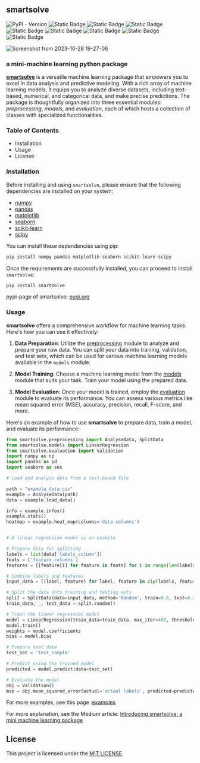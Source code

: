 ## smartsolve

![PyPI - Version](https://img.shields.io/pypi/v/smartsolve?style=plastic)
![Static Badge](https://img.shields.io/badge/license-MIT-red?style=plastic)
![Static Badge](https://img.shields.io/badge/python-blue?style=plastic&logo=python&logoColor=white)
![Static Badge](https://img.shields.io/badge/numpy-midnightblue?style=plastic&logo=NumPy)
![Static Badge](https://img.shields.io/badge/matplotlib-yellow?style=plastic&logo=seaborn&logoColor=white)
![Static Badge](https://img.shields.io/badge/seaborn-red?style=plastic&logo=seaborn)
![Static Badge](https://img.shields.io/badge/pandas-blue?style=plastic&logo=pandas)
![Static Badge](https://img.shields.io/badge/scikit_learn-orange?style=plastic&logo=scikit-learn&logoColor=white)
![Static Badge](https://img.shields.io/badge/SciPy-darkblue?style=plastic&logo=scipy&logoColor=white)


![Screenshot from 2023-10-28 19-27-06](https://github.com/LoqmanSamani/smartsolve/assets/141053177/9d6cd280-4edd-4745-a9df-1ebc9e08a1cb)


### a mini-machine learning python package


[**smartsolve**](https://pypi.org/project/smartsolve/) is a versatile machine learning package that empowers you to excel in data analysis and predictive modeling. With a rich array of machine learning models, it equips you to analyze diverse datasets, including text-based, numerical, and categorical data, and make precise predictions. The package is thoughtfully organized into three essential modules: *preprocessing*, *models*, and *evaluation*, each of which hosts a collection of classes with specialized functionalities.



### Table of Contents

- Installation
- Usage
- License



### Installation

Before installing and using `smartsolve`, please ensure that the following dependencies are installed on your system:

- [numpy](https://numpy.org/)
- [pandas](https://pandas.pydata.org/)
- [matplotlib](https://matplotlib.org/)
- [seaborn](https://seaborn.pydata.org/)
- [scikit-learn](https://scikit-learn.org/stable/)
- [scipy](https://www.scipy.org/)

You can install these dependencies using pip:

```bash
pip install numpy pandas matplotlib seaborn scikit-learn scipy
```  

Once the requirements are successfully installed, you can proceed to install `smartsolve`:

```python 
pip install smartsolve
```
pypi-page of smartsolve: [pypi.org](https://pypi.org/project/smartsolve/)



### Usage

**smartsolve** offers a comprehensive workflow for machine learning tasks. Here's how you can use it effectively:

1. **Data Preparation**: Utilize the [preprocessing](https://github.com/LoqmanSamani/smartsolve/blob/main/package/smartsolve/preprocessing.py) module to analyze and prepare your raw data. You can split your data into training, validation, and test sets, which can be used for various machine learning models available in the `models` module.

2. **Model Training**: Choose a machine learning model from the [models](https://github.com/LoqmanSamani/smartsolve/blob/main/package/smartsolve/models.py) module that suits your task. Train your model using the prepared data.

3. **Model Evaluation**: Once your model is trained, employ the [evaluation](https://github.com/LoqmanSamani/smartsolve/blob/main/package/smartsolve/evaluation.py) module to evaluate its performance. You can assess various metrics like mean squared error (MSE), accuracy, precision, recall, F-score, and more.

Here's an example of how to use **smartsolve** to prepare data, train a model, and evaluate its performance:
```python
from smartsolve.preprocessing import AnalyseData, SplitData
from smartsolve.models import LinearRegression
from smartsolve.evaluation import Validation
import numpy as np
import pandas as pd
import seaborn as sns

# Load and analyze data from a text-based file

path = "example_data.csv"
example = AnalyseData(path)
data = example.load_data()

info = example.infos()
example.stats()
heatmap = example.heat_map(columns='data columns')


# A linear regression model as an example

# Prepare data for splitting
labels = list(data['labels_column'])
feats = ['feature_columns']
features = [[feature[i] for feature in feats] for i in range(len(labels))]

# Combine labels and features
input_data = [(label, feature) for label, feature in zip(labels, features)]

# Split the data into training and testing sets
split = SplitData(data=input_data, method='Random', train=0.8, test=0.2)
train_data, _, test_data = split.random()

# Train the linear regression model
model = LinearRegression(train_data=train_data, max_iter=400, threshold=1e-6)
model.train()
weights = model.coefficients
bias = model.bias

# Prepare test data
test_set = 'test_sample'

# Predict using the trained model
predicted = model.predict(data=test_set)

# Evaluate the model
obj = Validation()
mse = obj.mean_squared_error(actual='actual labels', predicted=predicted)

```
For more examples, see this page :[examples](https://github.com/LoqmanSamani/smartsolve/tree/main/examples)

For more explanation, see the Medium article: [Introducing smartsolve: a mini machine learning package](https://medium.com/@samaniloqman91/introducing-smartsolve-a-mini-machine-learning-package-a848e14cb07b)



## License

This project is licensed under the [MIT LICENSE](https://github.com/LoqmanSamani/smartsolve/blob/main/LICENSE).

